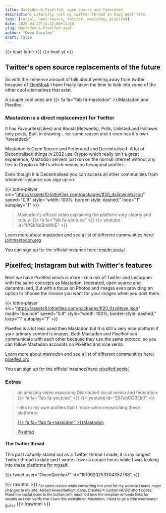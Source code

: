 ```yaml
---
title: Mastodon & Pixelfed, open source and federated
description: Literally just my twitter thread in blog post form.
tags: [social, open-source, twitter, mastodon, pixelfed]
date: 2022-04-27T14:42:00+11:00
slug: Mastodon-&-Pixelfed-osaf
author: "Owen Quinlan"
draft: false
---
```


{{< load-lottie >}}
{{< load-yt >}}

## Twitter's open source replacements of the future

So with the immense amount of talk about yeeting away from twitter because of [ElonMusk](https://techcrunch.com/2022/04/25/twitter-accepts-elon-musks-43b-acquisition-offer/) I have finally taken the time to look into some of the other cool alternatives that exist.

A couple cool ones are {{< fa fa="fab fa-mastodon" >}}Mastadon and Pixelfed.

### Mastadon is a direct replacement for Twitter

It has Favourites(Likes) and Boosts(Retweets), Polls, Unlisted and Follower only posts, Built in drawing... for some reason and it even has it's own "tweetdeck"

Mastadon is Open Source and Federated and Decentralised.
A lot of Decentralised things in 2022 use Crypto which really isn't a great experience, Mastodon servers just run on the normal internet without any ties to Crypto or NFTs which means no hexagonal profiles.

Even though it is Decentralised you can access all other communities from whatever instance you sign up on.

{{< lottie-player src="https://assets10.lottiefiles.com/packages/lf20_dx5nwnnb.json" speed="0.9" style="width: 100%; border-style: dashed;" loop="1" autoplay="1" >}}

> Mastodon's official video explaining the platform very clearly and cutely: {{< fa fa="fab fa-youtube" >}}
{{< youtube id="IPSbNdBmWKE" >}}

Learn more about mastodon and see a list of different communities here: [joinmastodon.org](https://joinmastodon.org)

You can sign up for the official instance here: [mstdn.social](https://mstdn.social)

## Pixelfed; Instagram but with Twitter's features

Next we have Pixelfed which is more like a mix of Twitter and Instagram with the same concepts as Mastadon, federated, open source and decentralised, But with a focus on Photos and images even providing an option to choose the license you want for your images when you post them.

{{< lottie-player src="https://assets8.lottiefiles.com/packages/lf20_0zv8teye.json" mode="bounce" speed="0.8" style="width: 100%; border-style: dashed;" loop="1" autoplay="1" >}}

Pixelfed is a lot less used then Mastadon but it is still a very nice platform if your primary content is images. Both Mastadon and Pixelfed can communicate with each other because they use the same protocol so you can follow Mastadon accounts on Pixelfed and vice versa.

Learn more about mastodon and see a list of different communities here: [pixelfed.org](https://pixelfed.org)

You can sign up for the official instance[here: [pixelfed.social](https://pixelfed.social)

### Extras

> an amazing video explaining Distributed social media and federation: {{< fa fa="fab fa-youtube" >}}
{{< youtube id="S57uhCQBEk0" >}}

> links to my own profiles that I made while researching these platforms:
> 
> [{{< fa fa="fab fa-mastodon" >}}Mastodon](https://mstdn.social/@BuyMyMojo)
> 
> [Pixelfed](https://pixelfed.social/BuyMyMojo)

#### The Twitter thread

This post actually stared out as a Twitter thread I made, it is my longest Twitter thread to date and I wrote it over a couple hours while I was looking into these platforms for myself.

{{< tweet user="OwenQuinlan7" id="1519020253304352768" >}}

{{< rawhtml >}}
<sub>For some reason while converting this post for my website I made major changes to my site; Added AwesomeFont icons, Created 4 custom HUGO short codes, Fixed the social icons in the bottom left, modified how the template embeds links for socials so I can verify that I own this website on Mastodon. I tend to go a little overboard I guess</sub>
{{< /rawhtml >}}
